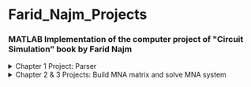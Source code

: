 # Farid_Najm_Projects
### MATLAB Implementation of the computer project of "Circuit Simulation" book by Farid Najm  
<details>
  <summary> 
    Chapter 1 Project: Parser
  </summary>
&nbsp;&nbsp;&nbsp;&nbsp;Write a parser that can read a circuit specification in terms of a simple “language”:  <br />
&nbsp;&nbsp;&nbsp;&nbsp; &nbsp;&nbsp;&nbsp;&nbsp; V[int] [node.+] [node.-] [[value]]   <br />
&nbsp;&nbsp;&nbsp;&nbsp; &nbsp;&nbsp;&nbsp;&nbsp; I[int] [node.+] [node.-] [value] [[G2]]  <br />
&nbsp;&nbsp;&nbsp;&nbsp; &nbsp;&nbsp;&nbsp;&nbsp; R[int] [node.+] [node.-] [value] [[G2]]  <br />
&nbsp;&nbsp;&nbsp;&nbsp; &nbsp;&nbsp;&nbsp;&nbsp; C[int] [node.+] [node.-] [value] [[G2]]  <br />
&nbsp;&nbsp;&nbsp;&nbsp; &nbsp;&nbsp;&nbsp;&nbsp; L[int] [node.+] [node.-] [value]  <br />
&nbsp;&nbsp;&nbsp;&nbsp; &nbsp;&nbsp;&nbsp;&nbsp; D[int] [node.+] [node.-] [[value]]  <br />
&nbsp;&nbsp;&nbsp;&nbsp; &nbsp;&nbsp;&nbsp;&nbsp; QN[int] [node.C] [node.B] [node.E] [[value]]  <br />
&nbsp;&nbsp;&nbsp;&nbsp; &nbsp;&nbsp;&nbsp;&nbsp; QP[int] [node.C] [node.B] [node.E] [[value]]  <br />
&nbsp;&nbsp;&nbsp;&nbsp; &nbsp;&nbsp;&nbsp;&nbsp; MN[int] [node.D] [node.G] [node.S] [[value]]  <br />
&nbsp;&nbsp;&nbsp;&nbsp; &nbsp;&nbsp;&nbsp;&nbsp; MP[int] [node.D] [node.G] [node.S] [[value]]  <br />
&nbsp;&nbsp;&nbsp;&nbsp;Notes:  <br />
&nbsp;&nbsp;&nbsp;&nbsp; &nbsp;&nbsp;&nbsp;&nbsp; Inputs between double square brackets are optional.  <br />
&nbsp;&nbsp;&nbsp;&nbsp; &nbsp;&nbsp;&nbsp;&nbsp; Nodes must be consecutive numbers 0,1,...,n.  <br />
&nbsp;&nbsp;&nbsp;&nbsp; &nbsp;&nbsp;&nbsp;&nbsp; Node 0 is ground.  <br />
&nbsp;&nbsp;&nbsp;&nbsp;Implementation: function parser.m  <br />
&nbsp;&nbsp;&nbsp;&nbsp;&nbsp;&nbsp;&nbsp;&nbsp;Input: netlist file  <br />
&nbsp;&nbsp;&nbsp;&nbsp;&nbsp;&nbsp;&nbsp;&nbsp;Output: MATLAB struct that contains all the circuit records.  <br />
&nbsp;&nbsp;&nbsp;&nbsp;&nbsp;&nbsp;&nbsp;&nbsp;How to run: parser(netlist_file)  <br />
&nbsp;&nbsp;&nbsp;&nbsp;&nbsp;&nbsp;&nbsp;&nbsp;Example: Circuit = parser('parser_test.txt');  <br />
</details>

<details>
  <summary> 
    Chapter 2 & 3 Projects: Build MNA matrix and solve MNA system
  </summary>
&nbsp;&nbsp;&nbsp;&nbsp;Implement a program to solve linear resistive circuits  <br />
&nbsp;&nbsp;&nbsp;&nbsp; &nbsp;&nbsp;&nbsp;&nbsp; 1. Use the parser -implemented in Ch1 project- to parse the netlist   <br />
&nbsp;&nbsp;&nbsp;&nbsp; &nbsp;&nbsp;&nbsp;&nbsp; 2. Build the MNA matrix using the stamps of the circuit elements  <br />
&nbsp;&nbsp;&nbsp;&nbsp; &nbsp;&nbsp;&nbsp;&nbsp; 3. Solve the MNA system  <br />
&nbsp;&nbsp;&nbsp;&nbsp;Implementation: function linear_solver_tb.m  <br />
&nbsp;&nbsp;&nbsp;&nbsp;&nbsp;&nbsp;&nbsp;&nbsp;Input: netlist file  <br />
&nbsp;&nbsp;&nbsp;&nbsp;&nbsp;&nbsp;&nbsp;&nbsp;Output: Vector of values of the unknown vector of MNA system  <br />
&nbsp;&nbsp;&nbsp;&nbsp;&nbsp;&nbsp;&nbsp;&nbsp;How to run: linear_solver_tb(netlist_file)  <br />
&nbsp;&nbsp;&nbsp;&nbsp;&nbsp;&nbsp;&nbsp;&nbsp;Example: x = parser('parser_test.txt');  <br />
&nbsp;&nbsp;&nbsp;&nbsp;Test:  <br />
&nbsp;&nbsp;&nbsp;&nbsp;&nbsp;&nbsp;&nbsp;&nbsp;Test circuit diagram:  <br />
  ![Alt text](linear_test_circuit_diagram.PNG?raw=true "Test circuit diagram")
&nbsp;&nbsp;&nbsp;&nbsp;&nbsp;&nbsp;&nbsp;&nbsp;Test circuit netlist:  <br />
</details>
